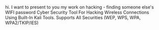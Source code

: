 hi. I want to present to you my work on hacking - finding someone else's WIFI password
Cyber Security Tool For Hacking Wireless Connections Using Built-In Kali Tools. Supports All Securities (WEP, WPS, WPA, WPA2/TKIP/IES)
